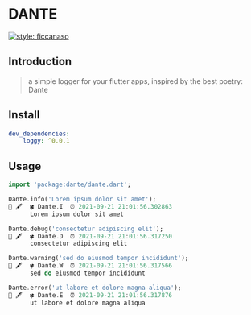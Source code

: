 # DANTE

[![style: ficcanaso](https://img.shields.io/badge/style-ficcanaso-yellow)](https://github.com/dbbd59/ficcanaso)

## Introduction

> a simple logger for your flutter apps, inspired by the best poetry: Dante

## Install

```yaml
dev_dependencies:
    loggy: ^0.0.1
```

## Usage

```dart
import 'package:dante/dante.dart';

Dante.info('Lorem ipsum dolor sit amet');
📜 🖋  🍀 Dante.I  ⏰ 2021-09-21 21:01:56.302863
      Lorem ipsum dolor sit amet

Dante.debug('consectetur adipiscing elit');
📜 🖋  🍀 Dante.D  ⏰ 2021-09-21 21:01:56.317250
      consectetur adipiscing elit

Dante.warning('sed do eiusmod tempor incididunt');
📜 🖋  🍀 Dante.W  ⏰ 2021-09-21 21:01:56.317566
      sed do eiusmod tempor incididunt

Dante.error('ut labore et dolore magna aliqua');
📜 🖋  🍀 Dante.E  ⏰ 2021-09-21 21:01:56.317876
      ut labore et dolore magna aliqua
```
